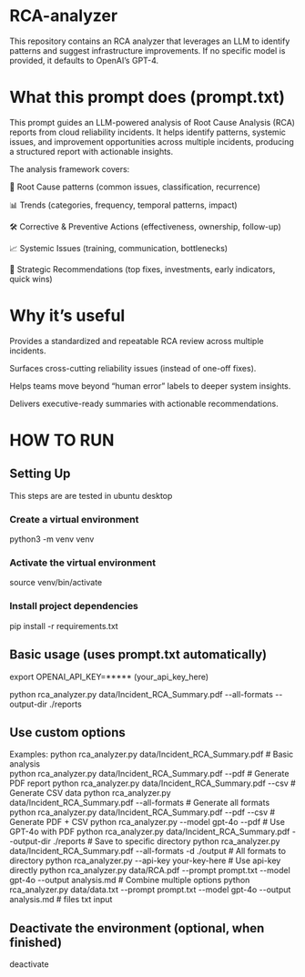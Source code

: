 # RCA-analyzer
This repository contains an RCA analyzer that leverages an LLM to identify patterns and suggest infrastructure improvements. If no specific model is provided, it defaults to OpenAI’s GPT-4.


# What this prompt does (prompt.txt)

This prompt guides an LLM-powered analysis of Root Cause Analysis (RCA) reports from cloud reliability incidents.
It helps identify patterns, systemic issues, and improvement opportunities across multiple incidents, producing a structured report with actionable insights.

The analysis framework covers:

🔎 Root Cause patterns (common issues, classification, recurrence)

📊 Trends (categories, frequency, temporal patterns, impact)

🛠️ Corrective & Preventive Actions (effectiveness, ownership, follow-up)

📈 Systemic Issues (training, communication, bottlenecks)

🚀 Strategic Recommendations (top fixes, investments, early indicators, quick wins)

# Why it’s useful

Provides a standardized and repeatable RCA review across multiple incidents.

Surfaces cross-cutting reliability issues (instead of one-off fixes).

Helps teams move beyond “human error” labels to deeper system insights.

Delivers executive-ready summaries with actionable recommendations.


# HOW TO RUN

## Setting Up

This steps are are tested in ubuntu desktop

### Create a virtual environment

python3 -m venv venv

### Activate the virtual environment

source venv/bin/activate

### Install project dependencies

pip install -r requirements.txt 


## Basic usage (uses prompt.txt automatically)

export OPENAI_API_KEY=***** (your_api_key_here)

python rca_analyzer.py data/Incident_RCA_Summary.pdf --all-formats --output-dir ./reports



## Use custom options
Examples:
  python rca_analyzer.py data/Incident_RCA_Summary.pdf                              # Basic analysis  
  python rca_analyzer.py data/Incident_RCA_Summary.pdf --pdf                        # Generate PDF report
  python rca_analyzer.py data/Incident_RCA_Summary.pdf --csv                        # Generate CSV data
  python rca_analyzer.py data/Incident_RCA_Summary.pdf --all-formats                # Generate all formats
  python rca_analyzer.py data/Incident_RCA_Summary.pdf --pdf --csv                  # Generate PDF + CSV
  python rca_analyzer.py --model gpt-4o --pdf                  # Use GPT-4o with PDF
  python rca_analyzer.py data/Incident_RCA_Summary.pdf --output-dir ./reports       # Save to specific directory
  python rca_analyzer.py data/Incident_RCA_Summary.pdf --all-formats -d ./output    # All formats to directory
  python rca_analyzer.py --api-key your-key-here               # Use api-key directly
  python rca_analyzer.py data/RCA.pdf --prompt prompt.txt --model gpt-4o --output analysis.md # Combine multiple options
  python rca_analyzer.py data/data.txt --prompt prompt.txt --model gpt-4o --output analysis.md  # files txt input


## Deactivate the environment (optional, when finished)

deactivate
